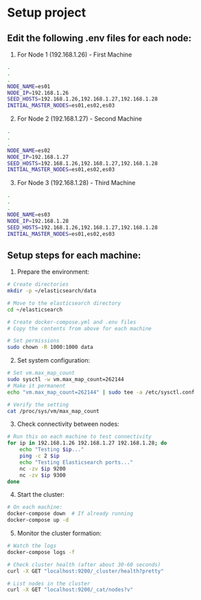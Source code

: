 # Setup project
## Edit the following .env files for each node:

1. For Node 1 (192.168.1.26) - First Machine

```bash
.
.
.
NODE_NAME=es01
NODE_IP=192.168.1.26
SEED_HOSTS=192.168.1.26,192.168.1.27,192.168.1.28
INITIAL_MASTER_NODES=es01,es02,es03
```
2. For Node 2 (192.168.1.27) - Second Machine

```bash
.
.
.
NODE_NAME=es02
NODE_IP=192.168.1.27
SEED_HOSTS=192.168.1.26,192.168.1.27,192.168.1.28
INITIAL_MASTER_NODES=es01,es02,es03
```

3. For Node 3 (192.168.1.28) - Third Machine

```bash
.
.
.
NODE_NAME=es03
NODE_IP=192.168.1.28
SEED_HOSTS=192.168.1.26,192.168.1.27,192.168.1.28
INITIAL_MASTER_NODES=es01,es02,es03
```

## Setup steps for each machine:

1. Prepare the environment:

```bash
# Create directories
mkdir -p ~/elasticsearch/data

# Move to the elasticsearch directory
cd ~/elasticsearch

# Create docker-compose.yml and .env files
# Copy the contents from above for each machine

# Set permissions
sudo chown -R 1000:1000 data
```

2. Set system configuration:
```bash
# Set vm.max_map_count
sudo sysctl -w vm.max_map_count=262144
# Make it permanent
echo "vm.max_map_count=262144" | sudo tee -a /etc/sysctl.conf

# Verify the setting
cat /proc/sys/vm/max_map_count
```

3. Check connectivity between nodes:
```bash
# Run this on each machine to test connectivity
for ip in 192.168.1.26 192.168.1.27 192.168.1.28; do
    echo "Testing $ip..."
    ping -c 2 $ip
    echo "Testing Elasticsearch ports..."
    nc -zv $ip 9200
    nc -zv $ip 9300
done
```

4. Start the cluster:
```bash
# On each machine:
docker-compose down  # If already running
docker-compose up -d
```

5. Monitor the cluster formation:
```bash
# Watch the logs
docker-compose logs -f

# Check cluster health (after about 30-60 seconds)
curl -X GET "localhost:9200/_cluster/health?pretty"

# List nodes in the cluster
curl -X GET "localhost:9200/_cat/nodes?v"
```
